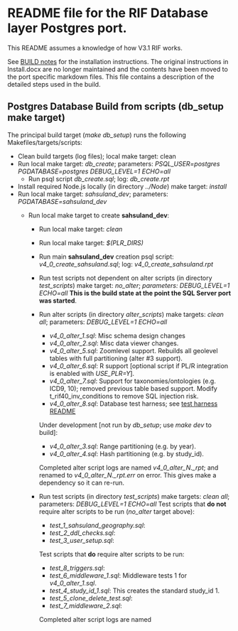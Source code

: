 # README file for the RIF Database layer Postgres port.

This README assumes a knowledge of how V3.1 RIF works.

See [BUILD notes](https://github.com/smallAreaHealthStatisticsUnit/rapidInquiryFacility/blob/master/rifDatabase/Postgres/psql_scripts/BUILD.md) 
for the installation instructions. The original instructions in Install.docx are no longer maintained and the contents have been moved to 
the port specific markdown files. This file contains a description of the detailed steps used in the build.

## Postgres Database Build from scripts (db_setup make target)

The principal build target (*make db_setup*) runs the following Makefiles/targets/scripts:

* Clean build targets (log files); local make target: clean
* Run local make target: *db_create*; parameters: *PSQL_USER=postgres PGDATABASE=postgres DEBUG_LEVEL=1 ECHO=all*
  * Run psql script *db_create.sql*; log: *db_create.rpt*
* Install required Node.js locally (in directory *../Node*) make target: *install*	
* Run local make target: *sahsuland_dev*; parameters: *PGDATABASE=sahsuland_dev*
  * Run local make target to create **sahsuland_dev**:
    * Run local make target: *clean*
	* Run local make target: *$(PLR_DIRS)*
	* Run main **sahsuland_dev** creation psql script: *v4_0_create_sahsuland.sql*; log: *v4_0_create_sahsuland.rpt* 
	* Run test scripts not dependent on alter scripts (in directory *test_scripts*) make target: *no_alter*; *parameters: DEBUG_LEVEL=1 ECHO=all*
	  **This is the build state at the point the SQL Server port was started**.
	* Run alter scripts (in directory *alter_scripts*) make targets: *clean all*; parameters: *DEBUG_LEVEL=1 ECHO=all*
	  * *v4_0_alter_1.sql*: Misc schema design changes
 	  * *v4_0_alter_2.sql*: Misc data viewer changes.
 	  * *v4_0_alter_5.sql*: Zoomlevel support. Rebuilds all geolevel tables with full partitioning (alter #3 support).
 	  * *v4_0_alter_6.sql*: R support [optional script if PL/R integration is enabled with *USE_PLR=Y*].
 	  * *v4_0_alter_7.sql*: Support for taxonomies/ontologies (e.g. ICD9, 10); removed previous table based support.
                            Modify t_rif40_inv_conditions to remove SQL injection risk.
 	  * *v4_0_alter_8.sql*: Database test harness; see [test harness README](https://github.com/smallAreaHealthStatisticsUnit/rapidInquiryFacility/blob/master/rifDatabase/test_harness/db_test_harness/README.md)
	  
	  Under development [not run by *db_setup*; use *make dev* to build]:
	  
	  * *v4_0_alter_3.sql*: Range partitioning (e.g. by year).
 	  * *v4_0_alter_4.sql*: Hash partitioning (e.g. by study_id).
	  
	  Completed alter script logs are named *v4_0_alter_N.<database>_rpt*; and renamed to *v4_0_alter_N.<database>_rpt.err* on error.
	  This gives make a dependency so it can re-run.
	  
	* Run test scripts (in directory *test_scripts*) make targets: *clean all*; parameters: *DEBUG_LEVEL=1 ECHO=all*
	  Test scripts that **do not** require alter scripts to be run (*no_alter* target above): 
	  * *test_1_sahsuland_geography.sql*:
	  * *test_2_ddl_checks.sql*:
	  * *test_3_user_setup.sql*:
	  
	  Test scripts that **do** require alter scripts to be run:
	  * *test_8_triggers.sql*:
	  * *test_6_middleware_1.sql*: Middleware tests 1 for *v4_0_alter_1.sql*.
	  * *test_4_study_id_1.sql*: This creates the standard study_id 1.
	  * *test_5_clone_delete_test.sql*:
	  * *test_7_middleware_2.sql*:
	  
	  Completed alter script logs are named *<script>.<database>_rpt*; and renamed to *<script>.<database>_rpt.err* on error.
	  This gives make a dependency so it can re-run.
	  
	  There is no concept of test scripts for alter scripts under development.
	  
	  Test scripts are run in sequence apart from test 8 which is run first to test the test harness.
	  
  * Run local make target: *v4_0_vacuum_analyse_dev*
    * Run psql script to *VACUUM ANALYZE* the *sahsuland_dev* database *v4_0_vacuum_analyse.sql*; log: *v4_0_vacuum_analyse.rpt*  
* Run local make target: *sahsuland_dev_dump*; parameters: *PGDATABASE=sahsuland_dev*
  * Dump *sahsuland_dev* database using *pg_dump* in custom format, excluding UK geography tables, 
    parameters: -U postgres -w -F custom -T '*x_uk*' -T '*.x_ew01*' -v sahsuland_dev > ../install/sahsuland_dev.dump
    **This is used to create the *sahsuland* database**.	
* Run in *../install* *pg_restore*; log; *pg_restore.rpt*; parameters: *-d sahsuland -U postgres -v ../install/sahsuland_dev.dump* 
* Run alter scripts (in directory alter_scripts) make targets: *clean all*; parameters: *PGDATABASE=sahsuland*		
* Run Node.js program (in directory *../Node*) make target: *topojson_convert*; parameters: *PGDATABASE=sahsuland*
  This runs the Node.js program *topojson_convert.js* to convert GeoJSON to TopoJSON. This will be replaced by a web service.
* Run local make targets: *clean v4_0_vacuum_analyse_dev*; parameters: *PGDATABASE=sahsuland*
    * Run psql script to *VACUUM ANALYZE* the *sahsuland* database *v4_0_vacuum_analyse.sql*; log: *v4_0_vacuum_analyse.rpt*
* Run test scripts (in directory *test_scripts*) make targets: *test_scripts clean all*; parameters: *PGDATABASE=sahsuland*	
* Run local make target: *sahsuland_dump*
  * Dump *sahsuland* database using *pg_dump* in custom format, excluding UK geography tables, 
    parameters: *-U postgres -w -F custom -T '*x_uk*' -T '*.x_ew01*' -v sahsuland > ../install/sahsuland.dump*
    **This is used as the *sahsuland* database* installer.**	
* Run Entity Relationship Diagrams build (in directory *../../ERD*) make target: *dbms_tools*
  <ADD>
	
End of a successful db_setup make run:
```
pg_dump: setting owner and privileges for FK CONSTRAINT table_or_view_name_hide_fk
pg_dump: setting owner and privileges for FK CONSTRAINT table_or_view_name_hide_fk
make[1]: Leaving directory `/c/Users/pch/Documents/GitHub/rapidInquiryFacility/rifDatabase/Postgres/psql_scripts'
make -C ../../ERD dbms_tools
Debug level set to default: 0
make[1]: Entering directory `/c/Users/pch/Documents/GitHub/rapidInquiryFacility/rifDatabase/ERD'
Makefile:184: *** commands commence before first target.  Stop.
make[1]: Leaving directory `/c/Users/pch/Documents/GitHub/rapidInquiryFacility/rifDatabase/ERD'
make: [db_setup] Error 2 (ignored)
SAHSULAND and SAHSULAND_DEV setup completed OK
```

## Issues with the build

### Lack of networking with cause Node.js makefiles to fail:

* Node.js program (in directory ../Node) topojson_convert.js. This will be replaced by a 
  web service. This causes a web service testing error later in the build:
```
<DETECT FAILURE EARLIER; caused by psql not exiting on shell errors>
```
* Node.js program (in directory ../../test_harness/db_test_harness): db_test_harness.js

<IMPROVE TEST 8 ERROR MESSAGE>